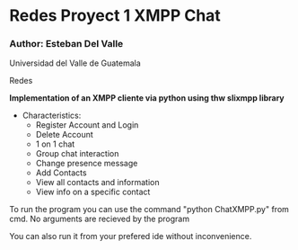 # Redes Proyect 1 XMPP Chat
 
### Author: Esteban Del Valle

Universidad del Valle de Guatemala

Redes

**Implementation of an XMPP cliente via python using thw slixmpp library**

* Characteristics:
	* Register Account and Login
	* Delete Account
	* 1 on 1 chat
	* Group chat interaction
	* Change presence message
	* Add Contacts
	* View all contacts and information
	* View info on a specific contact




To run the program you can use the command "python ChatXMPP.py" from cmd. No arguments are recieved by the program

You can also run it from your prefered ide without inconvenience.